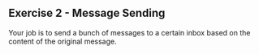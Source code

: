 ## Exercise 2 - Message Sending
Your job is to send a bunch of messages to a certain inbox based on the content of the original message.